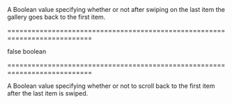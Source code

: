 <!--**
/*-------------------------------------------
    Auto-generated file. Do not modify.
-------------------------------------------

**-->
<!--d-->A Boolean value specifying whether or not after swiping on the last item the gallery goes back to the first item.<!--/d-->
===========================================================================
<!--default-->false<!--/default-->
<!--type-->boolean<!--/type-->
===========================================================================

<!--shortDescription-->
A Boolean value specifying whether or not to scroll back to the first item after the last item is swiped.
<!--/shortDescription-->

<!--fullDescription-->

<!--/fullDescription-->